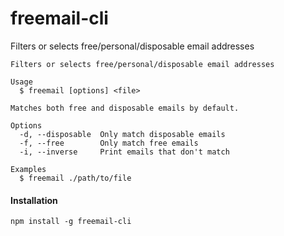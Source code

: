 # freemail-cli

Filters or selects free/personal/disposable email addresses

```
Filters or selects free/personal/disposable email addresses

Usage
  $ freemail [options] <file>

Matches both free and disposable emails by default.

Options
  -d, --disposable  Only match disposable emails
  -f, --free        Only match free emails
  -i, --inverse     Print emails that don't match

Examples
  $ freemail ./path/to/file
```

#### Installation

```
npm install -g freemail-cli
```

